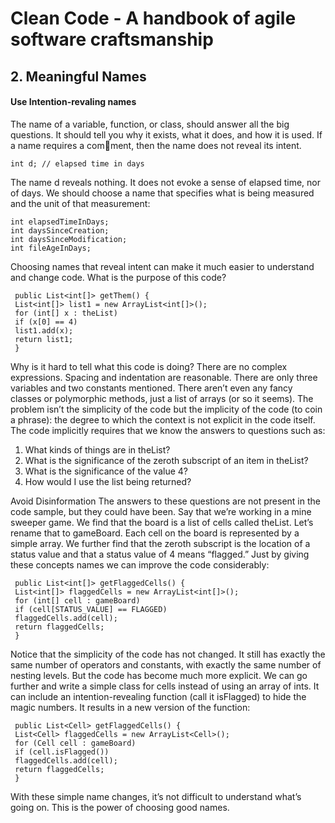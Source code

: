 # Clean Code - A handbook of agile software craftsmanship

## 2. Meaningful Names

#### Use Intention-revaling names

The name of a variable, function, or class, should answer all the big questions. It should tell you why it exists, what it does, and how it is used. If a name requires a comment, then the name does not reveal its intent. 
```
int d; // elapsed time in days
```
The name d reveals nothing. It does not evoke a sense of elapsed time, nor of days. We should choose a name that specifies what is being measured and the unit of that measurement:
```
int elapsedTimeInDays;
int daysSinceCreation;
int daysSinceModification;
int fileAgeInDays;
```
Choosing names that reveal intent can make it much easier to understand and change code. What is the purpose of this code?
```
 public List<int[]> getThem() {
 List<int[]> list1 = new ArrayList<int[]>();
 for (int[] x : theList)
 if (x[0] == 4) 
 list1.add(x);
 return list1;
 }
```
Why is it hard to tell what this code is doing? There are no complex expressions.
Spacing and indentation are reasonable. There are only three variables and two constants mentioned. There aren’t even any fancy classes or polymorphic methods, just a list of arrays (or so it seems).
The problem isn’t the simplicity of the code but the implicity of the code (to coin a phrase): the degree to which the context is not explicit in the code itself. The code implicitly requires that we know the answers to questions such as:

1. What kinds of things are in theList?
2. What is the significance of the zeroth subscript of an item in theList?
3. What is the significance of the value 4?
4. How would I use the list being returned?

Avoid Disinformation 
The answers to these questions are not present in the code sample, but they could have been. Say that we’re working in a mine sweeper game. We find that the board is a list of
cells called theList. Let’s rename that to gameBoard.
Each cell on the board is represented by a simple array. We further find that the zeroth subscript is the location of a status value and that a status value of 4 means “flagged.” Just
by giving these concepts names we can improve the code considerably:
```
 public List<int[]> getFlaggedCells() {
 List<int[]> flaggedCells = new ArrayList<int[]>();
 for (int[] cell : gameBoard)
 if (cell[STATUS_VALUE] == FLAGGED)
 flaggedCells.add(cell);
 return flaggedCells;
 }
```
Notice that the simplicity of the code has not changed. It still has exactly the same number of operators and constants, with exactly the same number of nesting levels. But the code
has become much more explicit.
We can go further and write a simple class for cells instead of using an array of ints.
It can include an intention-revealing function (call it isFlagged) to hide the magic numbers. It results in a new version of the function:
```
 public List<Cell> getFlaggedCells() {
 List<Cell> flaggedCells = new ArrayList<Cell>();
 for (Cell cell : gameBoard)
 if (cell.isFlagged())
 flaggedCells.add(cell);
 return flaggedCells;
 }
```
With these simple name changes, it’s not difficult to understand what’s going on. This is the power of choosing good names.
